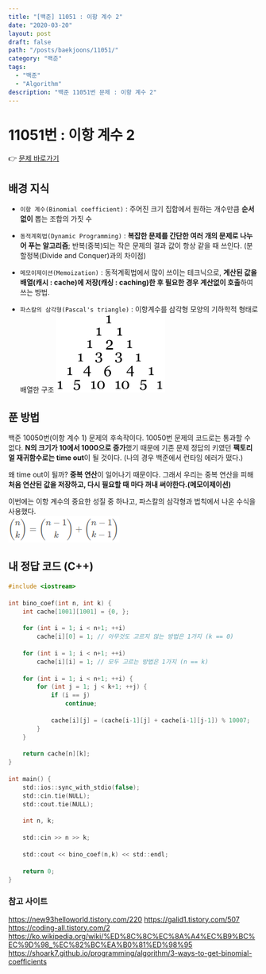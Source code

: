 ```yaml
---
title: "[백준] 11051 : 이항 계수 2"
date: "2020-03-20"
layout: post
draft: false
path: "/posts/baekjoons/11051/"
category: "백준"
tags:
  - "백준"
  - "Algorithm"
description: "백준 11051번 문제 : 이항 계수 2"
---
```


# 11051번 : 이항 계수 2

👉 [문제 바로가기](https://www.acmicpc.net/problem/11051)



## 배경 지식
- `이항 계수(Binomial coefficient)` : 주어진 크기 집합에서 원하는 개수만큼 **순서없이** 뽑는 조합의 가짓 수

- `동적계획법(Dynamic Programming)` : **복잡한 문제를 간단한 여러 개의 문제로 나누어 푸는 알고리즘**; 반복(중복)되는 작은 문제의 결과 값이 항상 같을 때 쓰인다. (분할정복(Divide and Conquer)과의 차이점)

- `메모이제이션(Memoization)` : 동적계획법에서 많이 쓰이는 테크닉으로, **계산된 값을 배열(캐시 : cache)에 저장(캐싱 : caching)한 후 필요한 경우 계산없이 호출**하여 쓰는 방법.

- `파스칼의 삼각형(Pascal's triangle)` : 이항계수를 삼각형 모양의 기하학적 형태로 배열한 구조
![파스칼의 삼각형](./Pascals_triangle.png)


## 푼 방법
백준 10050번(이항 계수 1) 문제의 후속작이다. 10050번 문제의 코드로는 통과할 수 없다. **N의 크기가 10에서 1000으로 증가**했기 때문에 기존 문제 정답의 키였던 **팩토리얼 재귀함수로는 time out**이 될 것이다. (나의 경우 백준에서 런타임 에러가 떴다.)

왜 time out이 될까? **중복 연산**이 일어나기 때문이다. 그래서 우리는 중복 연산을 피해 **처음 연산된 값을 저장하고, 다시 필요할 때 마다 꺼내 써야한다.(메모이제이션)**


이번에는 이항 계수의 중요한 성질 중 하나고, 파스칼의 삼각형과 법칙에서 나온 수식을 사용했다.  
![이항 계수](./binomial_coefficient.png)



## 내 정답 코드 (C++)
~~~c
#include <iostream>

int bino_coef(int n, int k) {
    int cache[1001][1001] = {0, };

	for (int i = 1; i < n+1; ++i)
		cache[i][0] = 1; // 아무것도 고르지 않는 방법은 1가지 (k == 0)
		
	for (int i = 1; i < n+1; ++i)
		cache[i][i] = 1; // 모두 고르는 방법은 1가지 (n == k)

	for (int i = 1; i < n+1; ++i) {
		for (int j = 1; j < k+1; ++j) {
			if (i == j)
				continue;
			
			cache[i][j] = (cache[i-1][j] + cache[i-1][j-1]) % 10007;
		}
	}
	
	return cache[n][k];
}

int main() {
	std::ios::sync_with_stdio(false);
	std::cin.tie(NULL); 
	std::cout.tie(NULL);
	
	int n, k;
	
	std::cin >> n >> k;
	
	std::cout << bino_coef(n,k) << std::endl;
    
    return 0;
}
~~~

### 참고 사이트
https://new93helloworld.tistory.com/220
https://galid1.tistory.com/507
https://coding-all.tistory.com/2
https://ko.wikipedia.org/wiki/%ED%8C%8C%EC%8A%A4%EC%B9%BC%EC%9D%98_%EC%82%BC%EA%B0%81%ED%98%95
https://shoark7.github.io/programming/algorithm/3-ways-to-get-binomial-coefficients